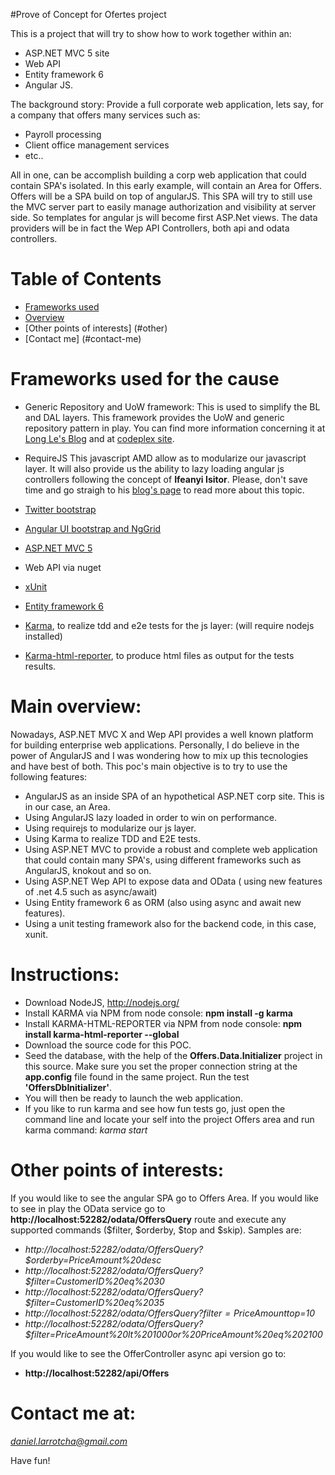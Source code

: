 #Prove of Concept for Ofertes project

This is a project that will try to show how to work together within an:
* ASP.NET MVC 5 site
* Web API
* Entity framework 6
* Angular JS.

The background story:
Provide a full corporate web application, lets say, for a company that offers many services such as:
- Payroll processing
- Client office management services
- etc..

All in one, can be accomplish building a corp web application that could contain SPA's isolated.
In this early example, will contain an Area for Offers. Offers will be a SPA build on top of angularJS.
This SPA will try to still use the MVC server part to easily manage authorization and visibility at server side. So templates for angular js will become first ASP.Net views. The data providers will be in fact the Wep API Controllers, both api and odata controllers.

# Table of Contents
 
* [Frameworks used](#frameworks-used)
* [Overview](#overview)
* [Other points of interests] (#other)
* [Contact me] (#contact-me)

# <a name="frameworks-used"></a>Frameworks used for the cause
* Generic Repository and UoW framework:
This is used to simplify the BL and DAL layers. This framework provides the UoW and generic repository pattern in play.
You can find more information concerning it at [Long Le's Blog](http://blog.longle.net/2013/05/11/genericizing-the-unit-of-work-pattern-repository-pattern-with-entity-framework-in-mvc/) and at [codeplex site](http://genericunitofworkandrepositories.codeplex.com/releases/view/113204).

* RequireJS
This javascript AMD allow as to modularize our javascript layer.
It will also provide us the ability to lazy loading angular js controllers following the concept of **Ifeanyi Isitor**.
Please, don't save time and go straigh to his [blog's page](http://ify.io/lazy-loading-in-angularjs/) to read more about this topic.

* [Twitter bootstrap](http://getbootstrap.com/2.3.2/)
* [Angular UI bootstrap and NgGrid](http://angular-ui.github.io/)
* [ASP.NET MVC 5](http://www.asp.net/vnext/overview/aspnet-mvc)
* Web API via nuget
* [xUnit](http://xunit.codeplex.com/)
* [Entity framework 6](https://entityframework.codeplex.com/wikipage?title=specs)
* [Karma](http://karma-runner.github.io/0.10/index.html), to realize tdd and e2e tests for the js layer:
  (will require nodejs installed) 
* [Karma-html-reporter](https://www.npmjs.org/package/karma-html-reporter), to produce html files as output for the tests results.

# <a name="overview"></a>Main overview:
Nowadays, ASP.NET MVC X and Wep API provides a well known platform for building enterprise web applications. 
Personally, I do believe in the power of AngularJS and I was wondering how to mix up this tecnologies and have best of
both.
This poc's main objective is to try to use the following features:
* AngularJS as an inside SPA of an hypothetical ASP.NET corp site. This is in our case, an Area.
* Using AngularJS lazy loaded in order to win on performance.
* Using requirejs to modularize our js layer.
* Using Karma to realize TDD and E2E tests.
* Using ASP.NET MVC to provide a robust and complete web application that could contain many SPA's, using different frameworks such as AngularJS, knokout and so on.
* Using ASP.NET Wep API to expose data and OData ( using new features of .net 4.5 such as async/await)
* Using Entity framework 6 as ORM (also using async and await new features).
* Using a unit testing framework also for the backend code, in this case, xunit.

# <a name="instructions"></a>Instructions:
* Download NodeJS, http://nodejs.org/
* Install KARMA via NPM from node console: **npm install -g karma**
* Install KARMA-HTML-REPORTER via NPM from node console: **npm install karma-html-reporter --global**
* Download the source code for this POC.
* Seed the database, with the help of the **Offers.Data.Initializer** project in this source. Make sure you set the proper connection string at the **app.config** file found in the same project.
   Run the test **'OffersDbInitializer'**.
* You will then be ready to launch the web application.
* If you like to run karma and see how fun tests go, just open the command line and locate your self into the project Offers area and run karma command: *karma start*

# <a name="other"></a> Other points of interests:
If you would like to see the angular SPA go to Offers Area.
If you would like to see in play the OData service go to **http://localhost:52282/odata/OffersQuery** route and execute any supported commands ($filter, $orderby, $top and $skip).
Samples are:
- *http://localhost:52282/odata/OffersQuery?$orderby=PriceAmount%20desc*
- *http://localhost:52282/odata/OffersQuery?$filter=CustomerID%20eq%2030*
- *http://localhost:52282/odata/OffersQuery?$filter=CustomerID%20eq%2035*
- *http://localhost:52282/odata/OffersQuery?$filter=PriceAmount%20gt%201500&$top=10*
- *http://localhost:52282/odata/OffersQuery?$filter=PriceAmount%20lt%201000or%20PriceAmount%20eq%202100*

If you would like to see the OfferController async api version go to:
- **http://localhost:52282/api/Offers**

# <a name="contact-me"></a>Contact me at:
*daniel.larrotcha@gmail.com*

Have fun!

